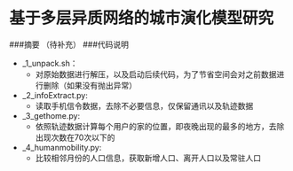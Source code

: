 基于多层异质网络的城市演化模型研究
==========
###摘要
  （待补充）
###代码说明
* _1_unpack.sh：
  * 对原始数据进行解压，以及启动后续代码，为了节省空间会对之前数据进行删除（如果没有抛出异常）
* _2_infoExtract.py:
  * 读取手机信令数据，去除不必要信息，仅保留通讯以及轨迹数据
* _3_gethome.py:
  * 依照轨迹数据计算每个用户的家的位置，即夜晚出现的最多的地方，去除出现次数在70次以下的
* _4_humanmobility.py:
  * 比较相邻月份的人口信息，获取新增人口、离开人口以及常驻人口

